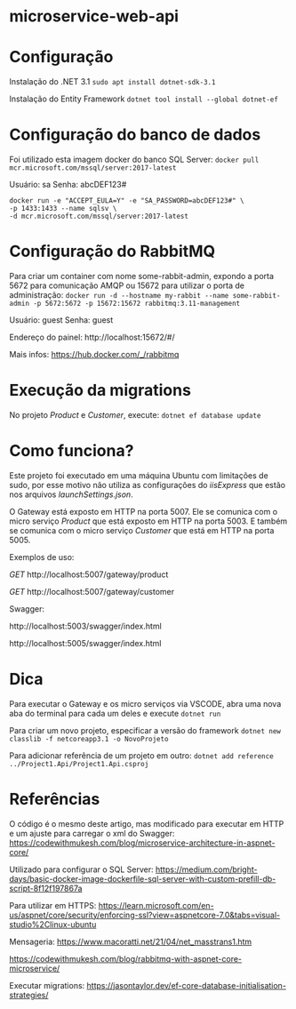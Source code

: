 # microservice-web-api

# Configuração

Instalação do .NET 3.1
`sudo apt install dotnet-sdk-3.1`

Instalação do Entity Framework
`dotnet tool install --global dotnet-ef`

# Configuração do banco de dados

Foi utilizado esta imagem docker do banco SQL Server:
`docker pull mcr.microsoft.com/mssql/server:2017-latest`

Usuário: sa
Senha: abcDEF123#

```
docker run -e "ACCEPT_EULA=Y" -e "SA_PASSWORD=abcDEF123#" \
-p 1433:1433 --name sqlsv \
-d mcr.microsoft.com/mssql/server:2017-latest
```

# Configuração do RabbitMQ

Para criar um container com nome some-rabbit-admin, expondo a porta 5672 para comunicação AMQP ou 15672 para utilizar o porta de administração:
`docker run -d --hostname my-rabbit --name some-rabbit-admin -p 5672:5672 -p 15672:15672 rabbitmq:3.11-management`

Usuário: guest
Senha: guest

Endereço do painel:
http://localhost:15672/#/

Mais infos:
https://hub.docker.com/_/rabbitmq

# Execução da migrations

No projeto *Product* e *Customer*, execute:
`dotnet ef database update`

# Como funciona?

Este projeto foi executado em uma máquina Ubuntu com limitações de sudo, por esse motivo não utiliza as configurações do *iisExpress* que estão nos arquivos *launchSettings.json*.

O Gateway está exposto em HTTP na porta 5007.
Ele se comunica com o micro serviço *Product* que está exposto em HTTP na porta 5003.
E também se comunica com o micro serviço *Customer* que está em HTTP na porta 5005.

Exemplos de uso:

*GET* http://localhost:5007/gateway/product

*GET* http://localhost:5007/gateway/customer

Swagger:

http://localhost:5003/swagger/index.html

http://localhost:5005/swagger/index.html

# Dica

Para executar o Gateway e os micro serviços via VSCODE, abra uma nova aba do terminal para cada um deles e execute `dotnet run`

Para criar um novo projeto, especificar a versão do framework
`dotnet new classlib -f netcoreapp3.1 -o NovoProjeto`

Para adicionar referência de um projeto em outro:
`dotnet add reference ../Project1.Api/Project1.Api.csproj`

# Referências

O código é o mesmo deste artigo, mas modificado para executar em HTTP e um ajuste para carregar o xml do Swagger:
https://codewithmukesh.com/blog/microservice-architecture-in-aspnet-core/

Utilizado para configurar o SQL Server:
https://medium.com/bright-days/basic-docker-image-dockerfile-sql-server-with-custom-prefill-db-script-8f12f197867a

Para utilizar em HTTPS:
https://learn.microsoft.com/en-us/aspnet/core/security/enforcing-ssl?view=aspnetcore-7.0&tabs=visual-studio%2Clinux-ubuntu

Mensageria:
https://www.macoratti.net/21/04/net_masstrans1.htm

https://codewithmukesh.com/blog/rabbitmq-with-aspnet-core-microservice/

Executar migrations:
https://jasontaylor.dev/ef-core-database-initialisation-strategies/